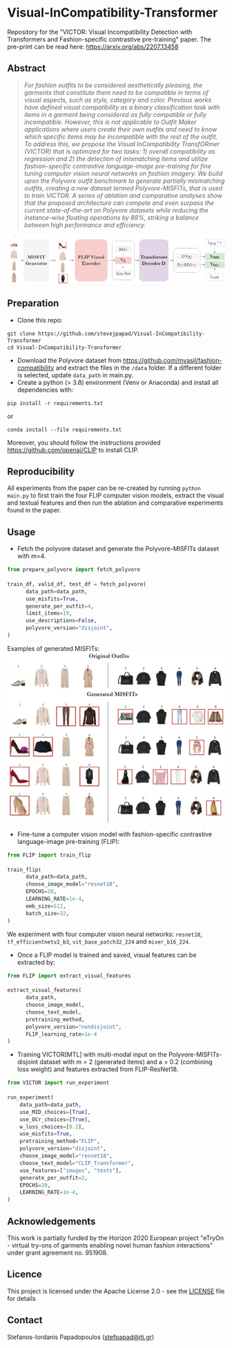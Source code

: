 # Visual-InCompatibility-Transformer
Repository for the "VICTOR: Visual Incompatibility Detection with Transformers and Fashion-specific contrastive pre-training" paper. The pre-print can be read here: https://arxiv.org/abs/2207.13458

## Abstract
>*For fashion outfits to be considered aesthetically pleasing, the garments that constitute them need to be compatible in terms of visual aspects, such as style, category and color. Previous works have defined visual compatibility as a binary classification task with items in a garment being considered as fully compatible or fully incompatible. However, this is not applicable to Outfit Maker applications where users create their own outfits and need to know which specific items may be incompatible with the rest of the outfit. To address this, we propose the Visual InCompatibility TransfORmer (VICTOR) that is optimized for two tasks: 1) overall compatibility as regression and 2) the detection of mismatching items and utilize fashion-specific contrastive language-image pre-training for fine tuning computer vision neural networks on fashion imagery. We build upon the Polyvore outfit benchmark to generate partially mismatching outfits, creating a new dataset termed Polyvore-MISFITs, that is used to train VICTOR. A series of ablation and comparative analyses show that the proposed architecture can compete and even surpass the current state-of-the-art on Polyvore datasets while reducing the instance-wise floating operations by 88%, striking a balance between high performance and efficiency.*

![Screenshot](data/VICTOR.jpg)

## Preparation

- Clone this repo: 
```
git clone https://github.com/stevejpapad/Visual-InCompatibility-Transformer
cd Visual-InCompatibility-Transformer
```
- Download the Polyvore dataset from https://github.com/mvasil/fashion-compatibility and extract the files in the `/data` folder. If a different folder is selected, update `data_path` in main.py.
- Create a python (> 3.8) environment (Venv or Anaconda) and install all dependencies with:
```
pip install -r requirements.txt
``` 
or
```
conda install --file requirements.txt
```
Moreover, you should follow the instructions provided https://github.com/openai/CLIP to install CLIP.

## Reproducibility
All experiments from the paper can be re-created by running 
```python main.py``` 
to first train the four FLIP computer vision models, extract the visual and textual features and then run the ablation and comparative experiments found in the paper. 

## Usage
- Fetch the polyvore dataset and generate the Polyvore-MISFITs dataset with m=4. 
```python
from prepare_polyvore import fetch_polyvore

train_df, valid_df, test_df = fetch_polyvore(
      data_path=data_path,
      use_misfits=True,
      generate_per_outfit=4,
      limit_items=19,
      use_descriptions=False,
      polyvore_version="disjoint",
)
```
Examples of generated MISFITs:
![Screenshot](data/generated_misfits.jpg)

- Fine-tune a computer vision model with fashion-specific contrastive language-image pre-training (FLIP):
```python
from FLIP import train_flip

train_flip(
      data_path=data_path,
      choose_image_model="resnet18", 
      EPOCHS=20, 
      LEARNING_RATE=1e-4, 
      emb_size=512, 
      batch_size=32, 
)
```
We experiment with four computer vision neural networks: `resnet18`, `tf_efficientnetv2_b3`, `vit_base_patch32_224` and `mixer_b16_224`.

- Once a FLIP model is trained and saved, visual features can be extracted by:
```python
from FLIP import extract_visual_features

extract_visual_features(
      data_path,
      choose_image_model,
      choose_text_model,
      pretraining_method,
      polyvore_version="nondisjoint", 
      FLIP_learning_rate=1e-4
)
```

- Training VICTOR[MTL] with multi-modal input on the Polyvore-MISFITs-disjoint dataset with m = 2 (generated items) and a = 0.2 (combining loss weight) and features extracted from FLIP-ResNet18. 

```python
from VICTOR import run_experiment

run_experiment(
    data_path=data_path,
    use_MID_choices=[True],
    use_OCr_choices=[True],
    w_loss_choices=[0.2],
    use_misfits=True,
    pretraining_method="FLIP",
    polyvore_version="disjoint",
    choose_image_model="resnet18",
    choose_text_model="CLIP_Transformer",
    use_features=["images", "texts"],
    generate_per_outfit=2,
    EPOCHS=20,
    LEARNING_RATE=1e-4,
)
```

## Acknowledgements
This work is partially funded by the Horizon 2020 European project "eTryOn - virtual try-ons of garments enabling novel human fashion interactions" under grant agreement no. 951908.

## Licence
This project is licensed under the Apache License 2.0 - see the [LICENSE](https://github.com/stevejpapad/Visual-InCompatibility-Transformer/blob/main/LICENSE) file for details

## Contact
Stefanos-Iordanis Papadopoulos (stefpapad@iti.gr)
